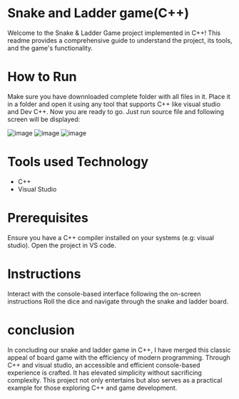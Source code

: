 # Snake and Ladder game(C++)
Welcome to the Snake & Ladder Game project implemented in C++! 
This readme provides a comprehensive guide to understand the project, its tools, and the game's functionality.


# How to Run

Make sure you have downnloaded complete folder with all files in it.
Place it in a folder and open it using any tool that supports C++ like visual studio and Dev C++.
Now you are ready to go. Just run source file and following screen will be displayed:

![image](https://github.com/EmpressHoor/PF-lab/assets/99631687/38022664-ec25-4ef2-85a6-f90b0f923dac)
![image](https://github.com/EmpressHoor/PF-lab/assets/99631687/40ff26ed-f73d-4a73-ae48-bae466161eda)
![image](https://github.com/EmpressHoor/PF-lab/assets/99631687/fd3ef178-f316-4fa7-97ce-4341b30acb6d)

# Tools used Technology
* C++
* Visual Studio

# Prerequisites 
Ensure you have a C++ compiler installed on your systems (e.g: visual studio).
Open the project in VS code.

# Instructions
Interact with the console-based interface following the on-screen instructions
Roll the dice and navigate through the snake and ladder board.

# conclusion
In concluding our snake and ladder game in C++, I have merged this classic appeal of board game with the efficiency of modern programming. Through C++ and visual studio, an accessible and efficient console-based experience is crafted.
It has elevated simplicity without sacrificing complexity.
This project not only entertains but also serves as a practical example for those exploring C++ and game development.

